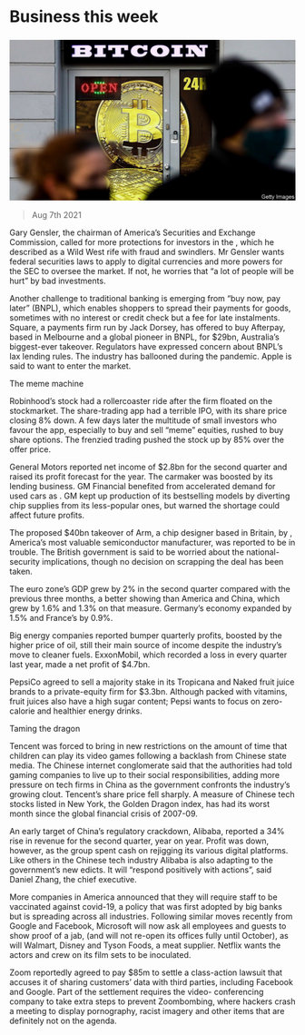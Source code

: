 ###### 

# Business this week 

#####  

![image](images/20210807_wwp501.jpg) 

> Aug 7th 2021 

Gary Gensler, the chairman of America’s Securities and Exchange Commission, called for more protections for investors in the , which he described as a Wild West rife with fraud and swindlers. Mr Gensler wants federal securities laws to apply to digital currencies and more powers for the SEC to oversee the market. If not, he worries that “a lot of people will be hurt” by bad investments.

Another challenge to traditional banking is emerging from “buy now, pay later” (BNPL), which enables shoppers to spread their payments for goods, sometimes with no interest or credit check but a fee for late instalments. Square, a payments firm run by Jack Dorsey, has offered to buy Afterpay, based in Melbourne and a global pioneer in BNPL, for $29bn, Australia’s biggest-ever takeover. Regulators have expressed concern about BNPL’s lax lending rules. The industry has ballooned during the pandemic. Apple is said to want to enter the market.


The meme machine

Robinhood’s stock had a rollercoaster ride after the firm floated on the stockmarket. The share-trading app had a terrible IPO, with its share price closing 8% down. A few days later the multitude of small investors who favour the app, especially to buy and sell “meme” equities, rushed to buy share options. The frenzied trading pushed the stock up by 85% over the offer price.

General Motors reported net income of $2.8bn for the second quarter and raised its profit forecast for the year. The carmaker was boosted by its lending business. GM Financial benefited from accelerated demand for used cars as . GM kept up production of its bestselling models by diverting chip supplies from its less-popular ones, but warned the shortage could affect future profits.

The proposed $40bn takeover of Arm, a chip designer based in Britain, by , America’s most valuable semiconductor manufacturer, was reported to be in trouble. The British government is said to be worried about the national-security implications, though no decision on scrapping the deal has been taken.

The euro zone’s GDP grew by 2% in the second quarter compared with the previous three months, a better showing than America and China, which grew by 1.6% and 1.3% on that measure. Germany’s economy expanded by 1.5% and France’s by 0.9%.

Big energy companies reported bumper quarterly profits, boosted by the higher price of oil, still their main source of income despite the industry’s move to cleaner fuels. ExxonMobil, which recorded a loss in every quarter last year, made a net profit of $4.7bn.

PepsiCo agreed to sell a majority stake in its Tropicana and Naked fruit juice brands to a private-equity firm for $3.3bn. Although packed with vitamins, fruit juices also have a high sugar content; Pepsi wants to focus on zero-calorie and healthier energy drinks.

Taming the dragon


Tencent was forced to bring in new restrictions on the amount of time that children can play its video games following a backlash from Chinese state media. The Chinese internet conglomerate said that the authorities had told gaming companies to live up to their social responsibilities, adding more pressure on tech firms in China as the government confronts the industry’s growing clout. Tencent’s share price fell sharply. A measure of Chinese tech stocks listed in New York, the Golden Dragon index, has had its worst month since the global financial crisis of 2007-09.

An early target of China’s regulatory crackdown, Alibaba, reported a 34% rise in revenue for the second quarter, year on year. Profit was down, however, as the group spent cash on rejigging its various digital platforms. Like others in the Chinese tech industry Alibaba is also adapting to the government’s new edicts. It will “respond positively with actions”, said Daniel Zhang, the chief executive.

More companies in America announced that they will require staff to be vaccinated against covid-19, a policy that was first adopted by big banks but is spreading across all industries. Following similar moves recently from Google and Facebook, Microsoft will now ask all employees and guests to show proof of a jab, (and will not re-open its offices fully until October), as will Walmart, Disney and Tyson Foods, a meat supplier. Netflix wants the actors and crew on its film sets to be inoculated.

Zoom reportedly agreed to pay $85m to settle a class-action lawsuit that accuses it of sharing customers’ data with third parties, including Facebook and Google. Part of the settlement requires the video- conferencing company to take extra steps to prevent Zoombombing, where hackers crash a meeting to display pornography, racist imagery and other items that are definitely not on the agenda.

